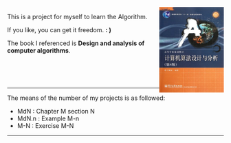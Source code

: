 <img height="200" width="150" src="./images/book.jpg" align="right">

This is a project for myself to learn the Algorithm.

If you like, you can get it freedom. **: )**

The book I referenced is **Design and analysis of computer algorithms**. 

<br />
<br />
<br /> 

--------------------------------------------

The means of the number of my projects is as followed:
 
- MdN : Chapter M section N
- MdN.n : Example M-n
- M-N : Exercise M-N

------------------------------------------

<!-- ![The referenced book](./others/book.jpg) -->

